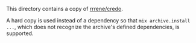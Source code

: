 This directory contains a copy of [rrrene/credo](https://github.com/rrrene/credo).

A hard copy is used instead of a dependency so that `mix archive.install ...`,
which does not recognize the archive's defined dependencies, is supported.

